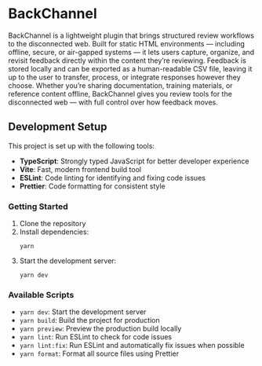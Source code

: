 # BackChannel

BackChannel is a lightweight plugin that brings structured review workflows to the disconnected web. Built for static HTML environments — including offline, secure, or air-gapped systems — it lets users capture, organize, and revisit feedback directly within the content they’re reviewing. Feedback is stored locally and can be exported as a human-readable CSV file, leaving it up to the user to transfer, process, or integrate responses however they choose. Whether you’re sharing documentation, training materials, or reference content offline, BackChannel gives you review tools for the disconnected web — with full control over how feedback moves.

## Development Setup

This project is set up with the following tools:

- **TypeScript**: Strongly typed JavaScript for better developer experience
- **Vite**: Fast, modern frontend build tool
- **ESLint**: Code linting for identifying and fixing code issues
- **Prettier**: Code formatting for consistent style

### Getting Started

1. Clone the repository
2. Install dependencies:
   ```
   yarn
   ```
3. Start the development server:
   ```
   yarn dev
   ```

### Available Scripts

- `yarn dev`: Start the development server
- `yarn build`: Build the project for production
- `yarn preview`: Preview the production build locally
- `yarn lint`: Run ESLint to check for code issues
- `yarn lint:fix`: Run ESLint and automatically fix issues when possible
- `yarn format`: Format all source files using Prettier
